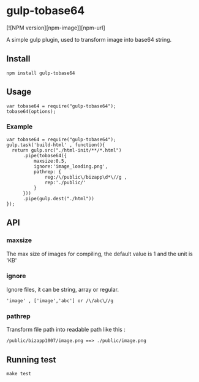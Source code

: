 # gulp-tobase64

[![NPM version][npm-image]][npm-url]

A simple gulp plugin, used to transform image into base64 string.

## Install

    npm install gulp-tobase64

## Usage

    var tobase64 = require("gulp-tobase64");
    tobase64(options);

### Example

    var tobase64 = require("gulp-tobase64");
    gulp.task('build-html' , function(){
      return gulp.src("./html-init/**/*.html")
          .pipe(tobase64({
              maxsize:0.5,        
              ignore:'image_loading.png',
              pathrep: {
                  reg:/\/public\/bizapp\d*\//g ,
                  rep:'./public/'
              }
          }))
          .pipe(gulp.dest("./html"))
    });

## API

### maxsize
The max size of images for compiling, the default value is 1 and the unit is 'KB'

### ignore
Ignore files, it can be string, array or regular. <br>
```
'image' , ['image','abc'] or /\/abc\//g
```

### pathrep
Transform file path into readable path like this :
```
/public/bizapp1007/image.png ==> ./public/image.png
```

## Running test
```
make test
```